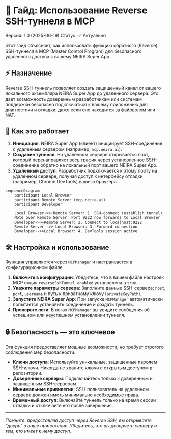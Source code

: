 # 📖 Гайд: Использование Reverse SSH-туннеля в MCP

Версия: 1.0 (2025-06-19)
Статус: ✅ Актуально

Этот гайд объясняет, как использовать функцию обратного (Reverse) SSH-туннеля в MCP (Master Control Program) для безопасного удаленного доступа к вашему NEIRA Super App.

## ⚡️ Назначение

Reverse SSH-туннель позволяет создать защищенный канал от вашего локального экземпляра NEIRA Super App до удаленного сервера. Это дает возможность доверенным разработчикам или системам поддержки безопасно подключаться к вашему приложению для диагностики и отладки, даже если оно находится за файрволом или NAT.

## 🚀 Как это работает

1. **Инициация**: NEIRA Super App (клиент) инициирует SSH-соединение с удаленным сервером (например, `mcp.neira.ai`).
2. **Создание туннеля**: На удаленном сервере открывается порт, который перенаправляет весь трафик через установленное SSH-соединение обратно на локальный порт вашего NEIRA Super App.
3. **Удаленный доступ**: Разработчик подключается к этому порту на удаленном сервере, получая доступ к интерфейсу отладки (например, Chrome DevTools) вашего браузера.

```mermaid
sequenceDiagram
    participant Local Browser
    participant Remote Server (mcp.neira.ai)
    participant Developer

    Local Browser->>+Remote Server: 1. SSH-connect (establish tunnel)
    Note over Remote Server: Port 9222 now forwards to Local Browser
    Developer->>+Remote Server: 2. Connect to localhost:9222
    Remote Server-->>-Local Browser: 3. Forward connection
    Developer-->>Local Browser: 4. DevTools session active
```

## 🛠️ Настройка и использование

Функция управляется через `MCPManager` и настраивается в конфигурационном файле.

1. **Включите в конфигурации**: Убедитесь, что в вашем файле настроек MCP опция `reverseSshTunnel.enabled` установлена в `true`.
2. **Укажите параметры сервера**: Заполните данные SSH-сервера: `host`, `port`, `username` и путь к приватному ключу (`privateKeyPath`).
3. **Запустите NEIRA Super App**: При запуске `MCPManager` автоматически попытается установить соединение и создать туннель.
4. **Проверьте логи**: В логах `MCPManager` вы увидите сообщения об успешном или неуспешном установлении туннеля.

## 🔒 Безопасность — это ключевое

Эта функция предоставляет мощные возможности, но требует строгого соблюдения мер безопасности.

- **Ключи доступа**: Используйте уникальные, защищенные паролем SSH-ключи. Никогда не храните ключи с открытым доступом в репозитории.
- **Доверенные серверы**: Подключайтесь только к доверенным и защищенным SSH-серверам.
- **Минимальные привилегии**: SSH-пользователь на удаленном сервере должен иметь минимально необходимые права.
- **Временный доступ**: Включайте туннель только на время сессии отладки и отключайте его после завершения.

---

_Помните: предоставляя доступ через Reverse SSH, вы открываете "дверь" в ваше приложение. Убедитесь, что вы доверяете серверу и тем, кто имеет к нему доступ._
